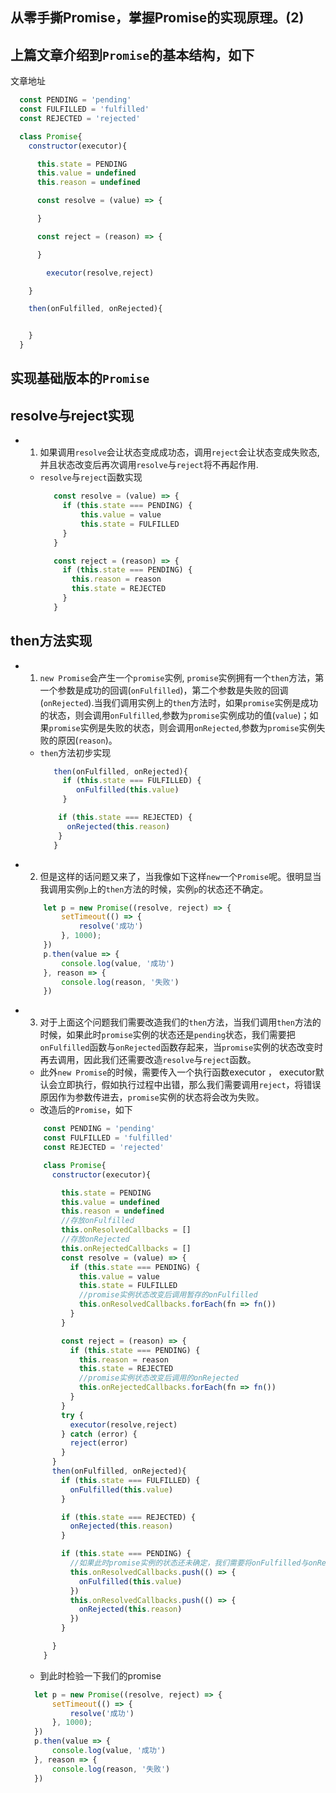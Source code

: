 
## 从零手撕Promise，掌握Promise的实现原理。(2)
## 上篇文章介绍到`Promise`的基本结构，如下
  文章地址
  ```js
    const PENDING = 'pending'
    const FULFILLED = 'fulfilled'
    const REJECTED = 'rejected'

    class Promise{
      constructor(executor){

        this.state = PENDING
        this.value = undefined
        this.reason = undefined

        const resolve = (value) => {

        }

        const reject = (reason) => {

        }

          executor(resolve,reject)

      }

      then(onFulfilled, onRejected){


      }
    }
  ```
## 实现基础版本的`Promise`
## resolve与reject实现
- 1. 如果调用`resolve`会让状态变成成功态，调用`reject`会让状态变成失败态,并且状态改变后再次调用`resolve`与`reject`将不再起作用.
  -  `resolve`与`reject`函数实现
     ```js
        const resolve = (value) => {
          if (this.state === PENDING) {
              this.value = value
              this.state = FULFILLED
          }
        }

        const reject = (reason) => {
          if (this.state === PENDING) {
            this.reason = reason
            this.state = REJECTED
          }
        }
     ```
## then方法实现
- 1. `new Promise`会产生一个`promise`实例, `promise`实例拥有一个`then`方法，第一个参数是成功的回调(`onFulfilled`)，第二个参数是失败的回调(`onRejected`).当我们调用实例上的`then`方法时，如果`promise`实例是成功的状态，则会调用`onFulfilled`,参数为`promise`实例成功的值(`value`)；如果`promise`实例是失败的状态，则会调用`onRejected`,参数为`promise`实例失败的原因(`reason`)。
  - `then`方法初步实现
    ```js
       then(onFulfilled, onRejected){
         if (this.state === FULFILLED) {
            onFulfilled(this.value)
         }

        if (this.state === REJECTED) {
          onRejected(this.reason)
        }
       } 
    ```
- 2. 但是这样的话问题又来了，当我像如下这样`new`一个`Promise`呢。很明显当我调用实例`p`上的`then`方法的时候，实例`p`的状态还不确定。
  ```js
      let p = new Promise((resolve, reject) => {
          setTimeout(() => {
              resolve('成功')
          }, 1000);
      })
      p.then(value => {
          console.log(value, '成功')
      }, reason => {
          console.log(reason, '失败')
      })
  ```
- 3. 对于上面这个问题我们需要改造我们的`then`方法，当我们调用`then`方法的时候，如果此时`promise`实例的状态还是`pending`状态，我们需要把`onFulfilled`函数与`onRejected`函数存起来，当`promise`实例的状态改变时再去调用，因此我们还需要改造`resolve`与`reject`函数。
  - 此外`new Promise`的时候，需要传入一个执行函数executor ， executor默认会立即执行，假如执行过程中出错，那么我们需要调用`reject`，将错误原因作为参数传进去，`promise`实例的状态将会改为失败。
  - 改造后的`Promise`，如下
  ```js
      const PENDING = 'pending'
      const FULFILLED = 'fulfilled'
      const REJECTED = 'rejected'

      class Promise{
        constructor(executor){

          this.state = PENDING
          this.value = undefined
          this.reason = undefined
          //存放onFulfilled
          this.onResolvedCallbacks = []
          //存放onRejected
          this.onRejectedCallbacks = []
          const resolve = (value) => {
            if (this.state === PENDING) {
              this.value = value
              this.state = FULFILLED
              //promise实例状态改变后调用暂存的onFulfilled
              this.onResolvedCallbacks.forEach(fn => fn())
            }
          }

          const reject = (reason) => {
            if (this.state === PENDING) {
              this.reason = reason
              this.state = REJECTED
              //promise实例状态改变后调用的onRejected
              this.onRejectedCallbacks.forEach(fn => fn())
            }
          }
          try {
            executor(resolve,reject)
          } catch (error) {
            reject(error)
          }
        }
        then(onFulfilled, onRejected){
          if (this.state === FULFILLED) {
            onFulfilled(this.value)
          }

          if (this.state === REJECTED) {
            onRejected(this.reason)
          }

          if (this.state === PENDING) {
            //如果此时promise实例的状态还未确定，我们需要将onFulfilled与onRejected存起来，等到promise实例状态改变后再去调用
            this.onResolvedCallbacks.push(() => {
              onFulfilled(this.value)
            })
            this.onResolvedCallbacks.push(() => {
              onRejected(this.reason)
            })
          }

        }
      }
  ```
  - 到此时检验一下我们的promise
  ```js
    let p = new Promise((resolve, reject) => {
        setTimeout(() => {
            resolve('成功')
        }, 1000);
    })
    p.then(value => {
        console.log(value, '成功')
    }, reason => {
        console.log(reason, '失败')
    })
  ```
  
